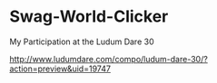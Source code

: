 Swag-World-Clicker
==================

My Participation at the Ludum Dare 30

http://www.ludumdare.com/compo/ludum-dare-30/?action=preview&uid=19747
